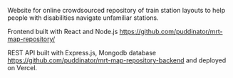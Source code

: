 Website for online crowdsourced repository of train station layouts to help people with disabilities navigate unfamiliar stations. 

Frontend built with React and Node.js 
https://github.com/puddinator/mrt-map-repository/

REST API built with Express.js, Mongodb database 
https://github.com/puddinator/mrt-map-repository-backend
and deployed on Vercel.
